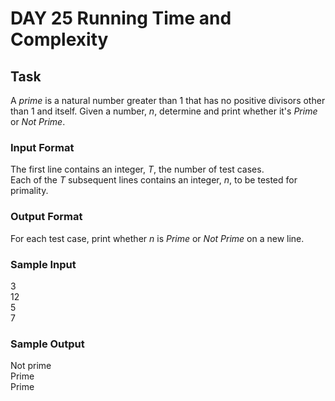 # DAY 25 Running Time and Complexity



## Task 
A *prime* is a natural number greater than 1 that has no positive divisors other than 1 and itself. Given a number, *n*, 
determine and print whether it's *Prime* or *Not Prime*.

### Input Format
The first line contains an integer, *T*, the number of test cases.   
Each of the *T* subsequent lines contains an integer, *n*, to be tested for primality.

### Output Format
For each test case, print whether *n* is *Prime* or *Not Prime* on a new line.

### Sample Input
3  
12  
5  
7  

### Sample Output
Not prime  
Prime  
Prime  
